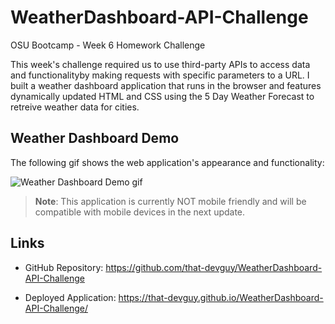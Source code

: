# WeatherDashboard-API-Challenge
OSU Bootcamp - Week 6 Homework Challenge

This week's challenge required us to use third-party APIs to access data and functionalityby making requests with specific parameters to a URL. I built a weather dashboard application that runs in the browser and features dynamically updated HTML and CSS using the 5 Day Weather Forecast to retreive weather data for cities.

## Weather Dashboard Demo

The following gif shows the web application's appearance and functionality:

![Weather Dashboard Demo gif](./assets/images/weather-dashboard-demo.gif) 
> **Note**: This application is currently NOT mobile friendly and will be compatible with mobile devices in the next update.

## Links

- GitHub Repository: https://github.com/that-devguy/WeatherDashboard-API-Challenge

- Deployed Application: https://that-devguy.github.io/WeatherDashboard-API-Challenge/